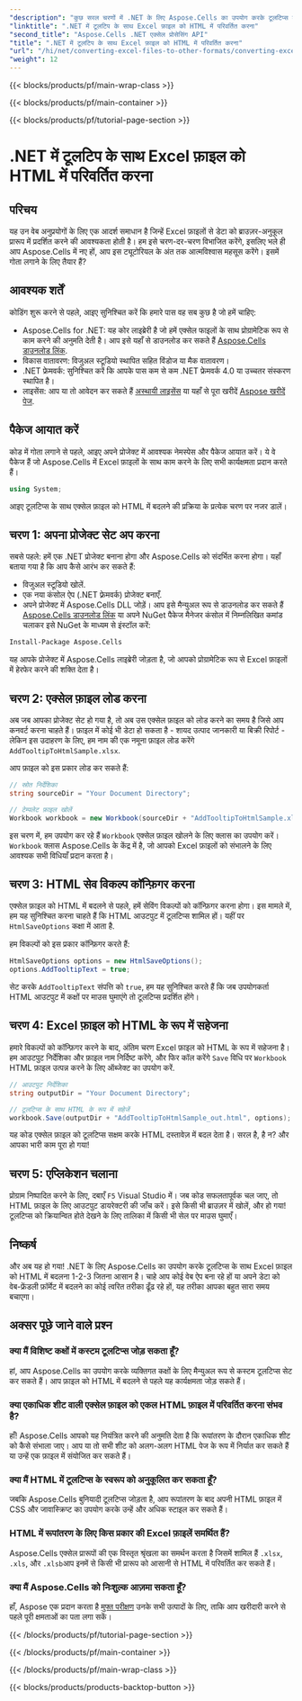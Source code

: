 ```yaml
---
"description": "कुछ सरल चरणों में .NET के लिए Aspose.Cells का उपयोग करके टूलटिप्स के साथ Excel को HTML में बदलें। इंटरैक्टिव Excel डेटा के साथ अपने वेब ऐप्स को सहजता से बेहतर बनाएँ।"
"linktitle": ".NET में टूलटिप के साथ Excel फ़ाइल को HTML में परिवर्तित करना"
"second_title": "Aspose.Cells .NET एक्सेल प्रोसेसिंग API"
"title": ".NET में टूलटिप के साथ Excel फ़ाइल को HTML में परिवर्तित करना"
"url": "/hi/net/converting-excel-files-to-other-formats/converting-excel-file-to-html-with-tooltip/"
"weight": 12
---
```


{{< blocks/products/pf/main-wrap-class >}}

{{< blocks/products/pf/main-container >}}

{{< blocks/products/pf/tutorial-page-section >}}

# .NET में टूलटिप के साथ Excel फ़ाइल को HTML में परिवर्तित करना

## परिचय

यह उन वेब अनुप्रयोगों के लिए एक आदर्श समाधान है जिन्हें Excel फ़ाइलों से डेटा को ब्राउज़र-अनुकूल प्रारूप में प्रदर्शित करने की आवश्यकता होती है। हम इसे चरण-दर-चरण विभाजित करेंगे, इसलिए भले ही आप Aspose.Cells में नए हों, आप इस ट्यूटोरियल के अंत तक आत्मविश्वास महसूस करेंगे। इसमें गोता लगाने के लिए तैयार हैं?

## आवश्यक शर्तें

कोडिंग शुरू करने से पहले, आइए सुनिश्चित करें कि हमारे पास वह सब कुछ है जो हमें चाहिए:

- Aspose.Cells for .NET: यह कोर लाइब्रेरी है जो हमें एक्सेल फाइलों के साथ प्रोग्रामेटिक रूप से काम करने की अनुमति देती है। आप इसे यहाँ से डाउनलोड कर सकते हैं [Aspose.Cells डाउनलोड लिंक](https://releases.aspose.com/cells/net/).
- विकास वातावरण: विजुअल स्टूडियो स्थापित सहित विंडोज या मैक वातावरण।
- .NET फ्रेमवर्क: सुनिश्चित करें कि आपके पास कम से कम .NET फ्रेमवर्क 4.0 या उच्चतर संस्करण स्थापित है।
- लाइसेंस: आप या तो आवेदन कर सकते हैं [अस्थायी लाइसेंस](https://purchase.aspose.com/temporary-license/) या यहाँ से पूरा खरीदें [Aspose खरीदें पेज](https://purchase.aspose.com/buy).

## पैकेज आयात करें

कोड में गोता लगाने से पहले, आइए अपने प्रोजेक्ट में आवश्यक नेमस्पेस और पैकेज आयात करें। ये वे पैकेज हैं जो Aspose.Cells में Excel फ़ाइलों के साथ काम करने के लिए सभी कार्यक्षमता प्रदान करते हैं।

```csharp
using System;
```

आइए टूलटिप्स के साथ एक्सेल फ़ाइल को HTML में बदलने की प्रक्रिया के प्रत्येक चरण पर नजर डालें।

## चरण 1: अपना प्रोजेक्ट सेट अप करना

सबसे पहले: हमें एक .NET प्रोजेक्ट बनाना होगा और Aspose.Cells को संदर्भित करना होगा। यहाँ बताया गया है कि आप कैसे आरंभ कर सकते हैं:

- विजुअल स्टूडियो खोलें.
- एक नया कंसोल ऐप (.NET फ़्रेमवर्क) प्रोजेक्ट बनाएँ.
- अपने प्रोजेक्ट में Aspose.Cells DLL जोड़ें। आप इसे मैन्युअल रूप से डाउनलोड कर सकते हैं [Aspose.Cells डाउनलोड लिंक](https://releases.aspose.com/cells/net/) या अपने NuGet पैकेज मैनेजर कंसोल में निम्नलिखित कमांड चलाकर इसे NuGet के माध्यम से इंस्टॉल करें:

```bash
Install-Package Aspose.Cells
```

यह आपके प्रोजेक्ट में Aspose.Cells लाइब्रेरी जोड़ता है, जो आपको प्रोग्रामेटिक रूप से Excel फ़ाइलों में हेरफेर करने की शक्ति देता है।

## चरण 2: एक्सेल फ़ाइल लोड करना

अब जब आपका प्रोजेक्ट सेट हो गया है, तो अब उस एक्सेल फ़ाइल को लोड करने का समय है जिसे आप कनवर्ट करना चाहते हैं। फ़ाइल में कोई भी डेटा हो सकता है - शायद उत्पाद जानकारी या बिक्री रिपोर्ट - लेकिन इस उदाहरण के लिए, हम नाम की एक नमूना फ़ाइल लोड करेंगे `AddTooltipToHtmlSample.xlsx`.

आप फ़ाइल को इस प्रकार लोड कर सकते हैं:

```csharp
// स्रोत निर्देशिका
string sourceDir = "Your Document Directory";

// टेम्पलेट फ़ाइल खोलें
Workbook workbook = new Workbook(sourceDir + "AddTooltipToHtmlSample.xlsx");
```

इस चरण में, हम उपयोग कर रहे हैं `Workbook` एक्सेल फ़ाइल खोलने के लिए क्लास का उपयोग करें। `Workbook` क्लास Aspose.Cells के केंद्र में है, जो आपको Excel फ़ाइलों को संभालने के लिए आवश्यक सभी विधियाँ प्रदान करता है।

## चरण 3: HTML सेव विकल्प कॉन्फ़िगर करना

एक्सेल फ़ाइल को HTML में बदलने से पहले, हमें सेविंग विकल्पों को कॉन्फ़िगर करना होगा। इस मामले में, हम यह सुनिश्चित करना चाहते हैं कि HTML आउटपुट में टूलटिप्स शामिल हों। यहीं पर `HtmlSaveOptions` कक्षा में आता है.

हम विकल्पों को इस प्रकार कॉन्फ़िगर करते हैं:

```csharp
HtmlSaveOptions options = new HtmlSaveOptions();
options.AddTooltipText = true;
```

सेट करके `AddTooltipText` संपत्ति को `true`, हम यह सुनिश्चित करते हैं कि जब उपयोगकर्ता HTML आउटपुट में कक्षों पर माउस घुमाएंगे तो टूलटिप्स प्रदर्शित होंगे।

## चरण 4: Excel फ़ाइल को HTML के रूप में सहेजना

हमारे विकल्पों को कॉन्फ़िगर करने के बाद, अंतिम चरण Excel फ़ाइल को HTML के रूप में सहेजना है। हम आउटपुट निर्देशिका और फ़ाइल नाम निर्दिष्ट करेंगे, और फिर कॉल करेंगे `Save` विधि पर `Workbook` HTML फ़ाइल उत्पन्न करने के लिए ऑब्जेक्ट का उपयोग करें.

```csharp
// आउटपुट निर्देशिका
string outputDir = "Your Document Directory";

// टूलटिप्स के साथ HTML के रूप में सहेजें
workbook.Save(outputDir + "AddTooltipToHtmlSample_out.html", options);
```

यह कोड एक्सेल फ़ाइल को टूलटिप्स सक्षम करके HTML दस्तावेज़ में बदल देता है। सरल है, है न? और आपका भारी काम पूरा हो गया!

## चरण 5: एप्लिकेशन चलाना

प्रोग्राम निष्पादित करने के लिए, दबाएँ `F5` Visual Studio में। जब कोड सफलतापूर्वक चल जाए, तो HTML फ़ाइल के लिए आउटपुट डायरेक्टरी की जाँच करें। इसे किसी भी ब्राउज़र में खोलें, और हो गया! टूलटिप्स को क्रियान्वित होते देखने के लिए तालिका में किसी भी सेल पर माउस घुमाएँ।

## निष्कर्ष

और अब यह हो गया! .NET के लिए Aspose.Cells का उपयोग करके टूलटिप्स के साथ Excel फ़ाइल को HTML में बदलना 1-2-3 जितना आसान है। चाहे आप कोई वेब ऐप बना रहे हों या अपने डेटा को वेब-फ्रेंडली फ़ॉर्मेट में बदलने का कोई त्वरित तरीका ढूँढ रहे हों, यह तरीका आपका बहुत सारा समय बचाएगा। 

## अक्सर पूछे जाने वाले प्रश्न

### क्या मैं विशिष्ट कक्षों में कस्टम टूलटिप्स जोड़ सकता हूँ?
हां, आप Aspose.Cells का उपयोग करके व्यक्तिगत कक्षों के लिए मैन्युअल रूप से कस्टम टूलटिप्स सेट कर सकते हैं। आप फ़ाइल को HTML में बदलने से पहले यह कार्यक्षमता जोड़ सकते हैं।

### क्या एकाधिक शीट वाली एक्सेल फ़ाइल को एकल HTML फ़ाइल में परिवर्तित करना संभव है?
हाँ! Aspose.Cells आपको यह नियंत्रित करने की अनुमति देता है कि रूपांतरण के दौरान एकाधिक शीट को कैसे संभाला जाए। आप या तो सभी शीट को अलग-अलग HTML पेज के रूप में निर्यात कर सकते हैं या उन्हें एक फ़ाइल में संयोजित कर सकते हैं।


### क्या मैं HTML में टूलटिप्स के स्वरूप को अनुकूलित कर सकता हूँ?
जबकि Aspose.Cells बुनियादी टूलटिप्स जोड़ता है, आप रूपांतरण के बाद अपनी HTML फ़ाइल में CSS और जावास्क्रिप्ट का उपयोग करके उन्हें और अधिक स्टाइल कर सकते हैं।

### HTML में रूपांतरण के लिए किस प्रकार की Excel फ़ाइलें समर्थित हैं?
Aspose.Cells एक्सेल प्रारूपों की एक विस्तृत श्रृंखला का समर्थन करता है जिसमें शामिल हैं `.xlsx`, `.xls`, और `.xlsb`आप इनमें से किसी भी प्रारूप को आसानी से HTML में परिवर्तित कर सकते हैं।

### क्या मैं Aspose.Cells को निःशुल्क आज़मा सकता हूँ?
हाँ, Aspose एक प्रदान करता है [मुफ्त परीक्षण](https://releases.aspose.com/) उनके सभी उत्पादों के लिए, ताकि आप खरीदारी करने से पहले पूरी क्षमताओं का पता लगा सकें।

{{< /blocks/products/pf/tutorial-page-section >}}

{{< /blocks/products/pf/main-container >}}

{{< /blocks/products/pf/main-wrap-class >}}

{{< blocks/products/products-backtop-button >}}